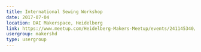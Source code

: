 ```yaml
---
title: International Sewing Workshop
date: 2017-07-04
location: DAI Makerspace, Heidelberg
link: https://www.meetup.com/Heidelberg-Makers-Meetup/events/241145340/
usergroup: makershd
type: usergroup
---
```

